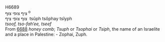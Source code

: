 <body>
  <p>H6689<br>  ציף    צופי    צוּף <sup> o</sup><br> צּוּף  צּוֹפַי  צִּיף  ‎  tsûph  tsôphay  tsı̂yph  <br><i>tsoof,</i> <i>tso-fah‘ee,</i> <i>tseef </i><br>From <a href="h6688.htm">6688</a>  <i>honey</i> <i>comb</i>; <i>Tsuph</i> or <i>Tsophai</i> or <i>Tsiph</i>, the name of an Israelite and a place in Palestine: - Zophai, Zuph.<br></p>
 </body>